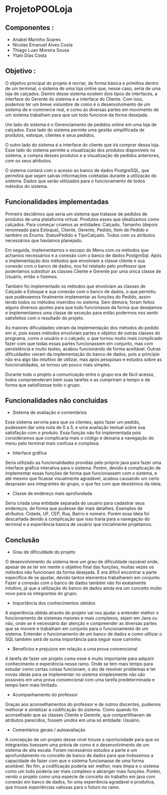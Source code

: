 
# ProjetoPOOLoja

## Componentes : 

* Anabel Marinho Soares <br>
* Nicolas Emanuel Alves Costa <br>
* Thiago Luan Moreira Sousa <br>
* Ytalo Dias Costa <br>

## Objetivo :

O objetivo principal do projeto é recriar, de forma básica e primitiva dentro de um terminal, o sistema de uma loja online que, nesse caso, seria de uma loja de calçados. Dentro desse sistema existem dois tipos de interfaces, a interface do Gerente do sistema e a interface do Cliente. Com isso, podemos ter um breve vislumbre de como é o desenvolvimento de um sistema de e-commerce real, e como as diversas partes em movimento de um sistema trabalham para que um todo funcione da forma desejada.
 
Um lado do sistema é o Gerenciamento de pedidos online em uma loja de calçados. Esse lado do sistema permite uma gestão simplificada de produtos, estoque, clientes e seus pedidos.

O outro lado do sistema é a interface do cliente que irá comprar dessa loja. Esse lado do sistema permite a visualização dos produtos disponíveis no sistema, a compra desses produtos e a visualização de pedidos anteriores, com os seus atributos.

O sistema contará com o acesso ao banco de dados PostgreSQL, que permitirá que sejam salvas informações coletadas durante a utilização do sistema. Dados que serão utilizados para o funcionamento de todos métodos do sistema.

## Funcionalidades implementadas

Primeiro decidimos que seria um sistema que tratasse de pedidos de produtos de uma plataforma virtual. Produtos esses que idealizamos como calçados. Para começar criamos as entidades: Calçado, Tamanho (depois renomeado para Estoque), Cliente, Gerente, Pedido, Item de Pedido e também os Enums: StatusPedido e TipoCalçado.  Todos com os atributos necessários que havíamos planejado. 

Em seguida, implementamos o escopo do Menu com os métodos que achamos necessários e a conexão com o banco de dados PostgreSql. Após a implementação dos métodos que envolviam a classe cliente e sua conexão com o banco de dados, nos foi relatado pelo professor que poderíamos substituir as classes Cliente e Gerente por uma única classe de Usuário, então o fizemos.

Também foi implementado os métodos que envolviam as classes de Calçado e Estoque e sua conexão com o banco de dados, o que permitiu que pudéssemos finalmente implementar as funções do Pedido, assim tendo todos os métodos inseridos no sistema. Sem demora, foram feitos alguns diversos ajustes para que tudo funcionasse da forma que desejamos e implementamos uma classe de exceção para então podermos nos sentir satisfeitos com o resultado do projeto. 

As maiores dificuldades vieram da implementação dos métodos do pedido em si, pois esses métodos envolviam partes e objetos de outras classes do programa, como o usuário e o calçado, o que tornou muito mais complicado fazer com que todas essas partes funcionassem em conjunto, mas com persistência e muito testes, acabou funcionando de forma aceitável. Outras dificuldades vieram da implementação do banco de dados, pois a princípio não era algo tão intuitivo de utilizar, mas após pesquisas e estudos sobre as funcionalidades, se tornou um pouco mais simples.

Durante todo o projeto a comunicação entre o grupo era de fácil acesso, todos compreenderam bem suas tarefas e as cumpriram a tempo e de forma que satisfizesse todo o grupo.

## Funcionalidades não concluídas

* Sistema de avaliação e comentários

Esse sistema serviria para que os clientes, após fazer um pedido, pudessem dar uma nota de 0 a 5, e uma avaliação textual sobre sua satisfação com o produto. Essa função não foi implementada pois consideramos que complicaria mais o código e deixaria a navegação do menu pelo terminal mais confusa e complexa.
          
* Interface gráfica
  
Seria utilizado as funcionalidades providas pelo próprio java para fazer uma interface gráfica interativa para o sistema. Porém, devido à complicação de implementar essas funções de forma que funcionassem com o sistema, e até mesmo que ficasse visualmente agradável, acabou causando um certo desprazer aos integrantes do grupo, o que fez com que desistimos da ideia.

* Classe de endereço mais aprofundada
  
Seria criada uma entidade separada do usuário para cadastrar seus endereços, de forma que pudesse dar mais detalhes. Exemplos de atributos: Cidade, UF, CEP, Rua, Bairro e número. Porém essa ideia foi descartada devido à complicação que isso traria para a navegação do terminal e a experiência básica de usuário que inicialmente projetamos. 

##  Conclusão

* Grau de dificuldade do projeto
  
O desenvolvimento do sistema teve um grau de dificuldade razoável onde, apesar de se ter em mente o objetivo final das funções, muitas vezes os métodos não funcionam da forma desejada. E era difícil encontrar a parte específica de se ajustar, devido tantos elementos trabalharem em conjunto. Fazer a conexão com o banco de dados também não foi exatamente intuitivo, já que a utilização do banco de dados ainda era um conceito muito novo para os integrantes do grupo.

* Importância dos conhecimentos obtidos
  
A experiência obtida através do projeto vai nos ajudar a entender melhor o funcionamento de sistemas maiores e mais complexos, sejam em Java ou não, onde se é necessário dar atenção e compreender as diversas partes que se movem e trabalham em conjunto para o funcionamento de um sistema. Entender o funcionamento de um banco de dados e como utilizar o SQL também será de suma importância para seguir esse caminho.

* Benefícios e prejuízos em relação a uma prova convencional
  
A tarefa de fazer um projeto como esse é muito importante para adquirir conhecimento e experiência nesse ramo. Onde se tem mais tempo para estudar como certas coisas funcionam, o ato de resolver problemas e ter novas ideias para se implementar no sistema simplesmente não são possíveis em uma prova convencional com uma tarefa predeterminada e tempo bem mais limitado.

* Acompanhamento do professor
  
Graças aos aconselhamentos do professor e de outros discentes, pudemos melhorar e sintetizar a codificação do sistema. Como quando foi aconselhado que as classes Cliente e Gerente, que compartilhavam de atributos parecidos, fossem unidos em uma só entidade: Usuário. 

* Comentários gerais / autoavaliação

A concepção de um projeto desse nível trouxe a oportunidade para que os integrantes tivessem uma prévia de como é o desenvolvimento de um sistema de alta escala. Foram necessários estudos a parte e um aprofundamento no conceito de banco de dados para que tivéssemos a capacidade de fazer com que o sistema funcionasse de uma forma aceitável. No fim, a codificação poderia ser melhor, mais limpa e o sistema como um todo poderia ser mais complexo e abranger mais funções. Porém, vendo o projeto como uma espécie de conceito do trabalho em java com conexão em banco de dados, foi uma experiência agradável e produtiva, que trouxe experiências valiosas para o futuro no ramo.

